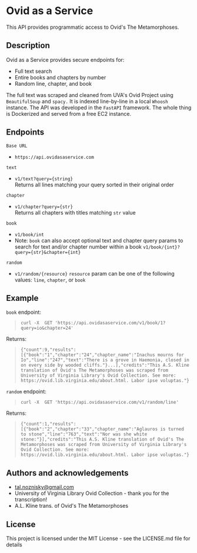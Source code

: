 # Ovid as a Service
This API provides programmatic access to Ovid's The Metamorphoses.

## Description
Ovid as a Service provides secure endpoints for:
* Full text search
* Entire books and chapters by number
* Random line, chapter, and book

The full text was scraped and cleaned from UVA's Ovid Project using `BeautifulSoup` and `spacy.` It is indexed line-by-line in a local `Whoosh` instance. The API was developed in the `FastAPI` framework. The whole thing is Dockerized and served from a free EC2 instance.

## Endpoints
`Base URL`
* `https://api.ovidasaservice.com`

`text`
* `v1/text?query={string}`  
Returns all lines matching your query sorted in their original order

`chapter`
* `v1/chapter?query={str}`  
Returns all chapters with titles matching `str` value

`book`
* `v1/book/int`  
* Note: `book` can also accept optional text and chapter query params to search for text and/or chapter number within a book
`v1/book/{int}?query={str}&chapter={int}`

`random`
* `v1/random/{resource}`
`resource` param can be one of the following values: `line`, `chapter`, or `book`

## Example  
`book` endpoint:
>`curl -X  GET 'https://api.ovidasaservice.com/v1/book/1?query=io&chapter=24'`  

Returns:
>`{"count":9,"results":[{"book":"1","chapter":"24","chapter_name":"Inachus mourns for Io","line":"247","text":"There is a grove in Haemonia, closed in on every side by wooded cliffs."}...],"credits":"This A.S. Kline translation of Ovid's The Metamorphoses was scraped from University of Virginia Library's Ovid Collection. See more: https://ovid.lib.virginia.edu/about.html. Labor ipse voluptas."}`

`random` endpoint:
>`curl -X  GET 'https://api.ovidasaservice.com/v1/random/line'`

Returns:
>`{"count":1,"results":[{"book":"2","chapter":"33","chapter_name":"Aglauros is turned to stone","line":"763","text":"Nor was she white stone:"}],"credits":"This A.S. Kline translation of Ovid's The Metamorphoses was scraped from University of Virginia Library's Ovid Collection. See more: https://ovid.lib.virginia.edu/about.html. Labor ipse voluptas."}`

## Authors and acknowledgements
* tal.noznisky@gmail.com
* University of Virginia Library Ovid Collection - thank you for the transcription!
* A.L. Kline trans. of Ovid's The Metamorphoses  

## License
This project is licensed under the MIT License - see the LICENSE.md file for details
